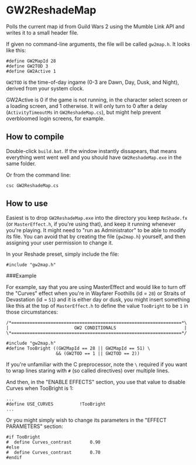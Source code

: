 GW2ReshadeMap
=============
Polls the current map id from Guild Wars 2 using the Mumble Link API and writes
it to a small header file.

If given no command-line arguments, the file will be called `gw2map.h`. It looks
like this:

    #define GW2MapId 28
    #define GW2TOD 3
    #define GW2Active 1

`GW2TOD` is the time-of-day ingame (0-3 are Dawn, Day, Dusk, and Night), derived
from your system clock.

GW2Active is 0 if the game is not running, in the character select screen or a
loading screen, and 1 otherwise. It will only turn to 0 after a delay
(`ActivityTimeoutMs` in `GW2ReshadeMap.cs`), but might help prevent overbloomed
login screens, for example.

How to compile
--------------
Double-click `build.bat`. If the window instantly dissapears, that means
everything went went well and you should have `GW2ReshadeMap.exe` in the same
folder.

Or from the command line:

    csc GW2ReshadeMap.cs

How to use
----------
Easiest is to drop `GW2ReshadeMap.exe` into the directory you keep `ReShade.fx`
(or `MasterEffect.h`, if you're using that), and keep it running whenever you're
playing. It might need to "run as Administrator" to be able to modify its
file. You can avoid that by creating the file (`gw2map.h`) yourself, and then
assigning your user permission to change it.

In your Reshade preset, simply include the file:

    #include "gw2map.h"

###Example

For example, say that you are using MasterEffect and would like to turn off the
"Curves" effect when you're in Wayfarer Foothills (id = `28`) or Straits of
Devastation (id = `51`) and it is either day or dusk, you might insert something
like this at the top of `MasterEffect.h` to define the value `TooBright` to be
`1` in those circumstances:

    /*=================================================================*\
    |                         GW2 CONDITIONALS                          |
    \*=================================================================*/
    
    #include "gw2map.h"
    #define TooBright ((GW2MapId == 28 || GW2MapId == 51) \
                       && (GW2TOD == 1 || GW2TOD == 2))

If you're unfamiliar with the C preprocessor, note the `\` required if you want
to wrap lines staring with `#` (so called directives) over multiple lines.

And then, in the "ENABLE EFFECTS" section, you use that value to disable Curves
when TooBright is 1:

    ...
    #define USE_CURVES      	!TooBright
    ...

Or you might simply wish to change its parameters in the "EFFECT PARAMETERS"
section:

    #if TooBright
    #  define Curves_contrast 		0.90
    #else
    #  define Curves_contrast 		0.70
    #endif
